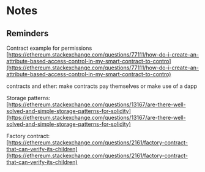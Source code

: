 # Notes

## Reminders

Contract example for permissions [https://ethereum.stackexchange.com/questions/77111/how-do-i-create-an-attribute-based-access-control-in-my-smart-contract-to-contro](https://ethereum.stackexchange.com/questions/77111/how-do-i-create-an-attribute-based-access-control-in-my-smart-contract-to-contro)

contracts and ether: make contracts pay themselves or make use of a dapp

Storage patterns: [https://ethereum.stackexchange.com/questions/13167/are-there-well-solved-and-simple-storage-patterns-for-solidity](https://ethereum.stackexchange.com/questions/13167/are-there-well-solved-and-simple-storage-patterns-for-solidity)

Factory contract: [https://ethereum.stackexchange.com/questions/2161/factory-contract-that-can-verify-its-children](https://ethereum.stackexchange.com/questions/2161/factory-contract-that-can-verify-its-children)

